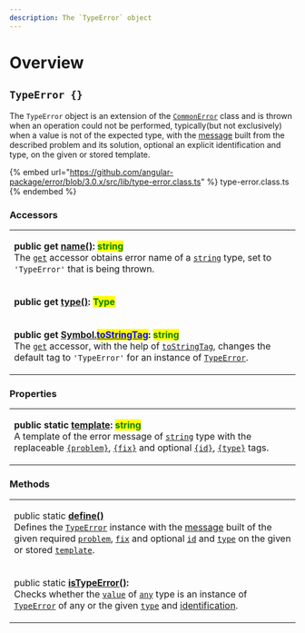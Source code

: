 ```yaml
---
description: The `TypeError` object
---
```


# Overview

## `TypeError {}`

The `TypeError` object is an extension of the [`CommonError`](broken-reference) class and is thrown when an operation could not be performed, typically(but not exclusively) when a value is not of the expected type, with the [message](../commonerror/accessors/get-message.md) built from the described problem and its solution, optional an explicit identification and type, on the given or stored template.

{% embed url="https://github.com/angular-package/error/blob/3.0.x/src/lib/type-error.class.ts" %}
type-error.class.ts
{% endembed %}

### Accessors

|                                                                                                                                                                                                                                                                                                                                                                                                                                                                                                                                                                                                                                                                                                                        |
| ---------------------------------------------------------------------------------------------------------------------------------------------------------------------------------------------------------------------------------------------------------------------------------------------------------------------------------------------------------------------------------------------------------------------------------------------------------------------------------------------------------------------------------------------------------------------------------------------------------------------------------------------------------------------------------------------------------------------- |
| <p><strong>public get</strong> <a href="accessors/get-name.md"><strong>name()</strong></a><strong>: </strong><mark style="color:green;"><strong>string</strong></mark><br>The <a href="https://developer.mozilla.org/en-US/docs/Web/JavaScript/Reference/Functions/get"><code>get</code></a> accessor obtains error name of a <a href="https://developer.mozilla.org/en-US/docs/Web/JavaScript/Reference/Global_Objects/String"><code>string</code></a> type, set to <code>'TypeError'</code> that is being thrown.</p>                                                                                                                                                                                                |
| <p><strong>public get</strong> <a href="accessors/get-type.md"><strong>type()</strong></a><strong>: </strong><mark style="color:green;"><strong>Type</strong></mark><strong> | </strong><mark style="color:green;"><strong>undefined</strong></mark><br>The <a href="https://developer.mozilla.org/en-US/docs/Web/JavaScript/Reference/Functions/get"><code>get</code></a> accessor obtains the type of generic type variable <a href="generic-type-variables.md#wrap-opening-1"><code>Type</code></a> that causes an error to be thrown(or not thrown) if set, otherwise returns <a href="https://developer.mozilla.org/en-US/docs/Web/JavaScript/Reference/Global_Objects/undefined"><code>undefined</code></a>.</p> |
| <p><strong>public get</strong> <a href="accessors/get-symbol.tostringtag.md"><strong>[Symbol.</strong><mark style="color:blue;"><strong>toStringTag</strong></mark><strong>]()</strong></a><strong>: </strong><mark style="color:green;"><strong>string</strong></mark><br>The <a href="https://developer.mozilla.org/en-US/docs/Web/JavaScript/Reference/Functions/get"><code>get</code></a> accessor, with the help of <a href="https://developer.mozilla.org/en-US/docs/Web/JavaScript/Reference/Global_Objects/Symbol/toStringTag"><code>toStringTag</code></a>, changes the default tag to <code>'TypeError'</code> for an instance of <a href="broken-reference"><code>TypeError</code></a>.</p>                 |

### Properties

|                                                                                                                                                                                                                                                                                                                                                                                                                                                                                                                                                                                                                                                                                                                                                        |
| ------------------------------------------------------------------------------------------------------------------------------------------------------------------------------------------------------------------------------------------------------------------------------------------------------------------------------------------------------------------------------------------------------------------------------------------------------------------------------------------------------------------------------------------------------------------------------------------------------------------------------------------------------------------------------------------------------------------------------------------------------ |
| <p><strong>public static</strong> <a href="properties/static-template.md"><strong>template</strong></a><strong>: </strong><mark style="color:green;"><strong>string</strong></mark><br>A template of the error message of <a href="https://developer.mozilla.org/en-US/docs/Web/JavaScript/Reference/Global_Objects/String"><code>string</code></a> type with the replaceable <a href="../commonerror/properties/static-template.md#problem"><code>{problem}</code></a>, <a href="../commonerror/properties/static-template.md#fix"><code>{fix}</code></a> and optional <a href="../commonerror/properties/static-template.md#id"><code>{id}</code></a>, <a href="../commonerror/properties/static-template.md#type"><code>{type}</code></a> tags.</p> |

### Methods

|                                                                                                                                                                                                                                                                                                                                                                                                                                                                                                                                                                                                                                                    |
| -------------------------------------------------------------------------------------------------------------------------------------------------------------------------------------------------------------------------------------------------------------------------------------------------------------------------------------------------------------------------------------------------------------------------------------------------------------------------------------------------------------------------------------------------------------------------------------------------------------------------------------------------- |
| <p>public static <a href="methods/v-static-define.md"><strong>define()</strong></a><strong></strong><br><strong></strong>Defines the <a href="broken-reference"><code>TypeError</code></a> instance with the <a href="../commonerror/accessors/get-message.md">message</a> built of the given required <a href="overview.md#problem-string"><code>problem</code></a>, <a href="overview.md#fix-string"><code>fix</code></a> and optional <a href="overview.md#id-id"><code>id</code></a> and <a href="overview.md#type-string"><code>type</code></a> on the given or stored <a href="properties/static-template.md"><code>template</code></a>.</p> |
| <p>public static <a href="methods/v-static-istypeerror.md"><strong>isTypeError()</strong></a><strong>:</strong><br><strong></strong>Checks whether the <a href="overview.md#value-any"><code>value</code></a> of <a href="https://www.typescriptlang.org/docs/handbook/basic-types.html#any"><code>any</code></a> type is an instance of <a href="broken-reference"><code>TypeError</code></a> of any or the given <a href="overview.md#type-string"><code>type</code></a> and <a href="overview.md#id-id">identification</a>.</p>                                                                                                                 |
